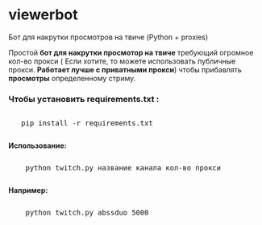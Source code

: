 # viewerbot
Бот для накрутки просмотров на твиче (Python + proxies)
<p>Простой <b>бот для накрутки просмотор на твиче</b> требующий огромное кол-во прокси ( Если хотите, то можете использовать публичные прокси. <b>Работает лучше с приватными прокси</b>) чтобы прибавлять <b>просмотры</b> определенному стриму.<p>


<h3>Чтобы установить <b>requirements.txt :</b></h3> 
	 <pre><p>	pip install -r requirements.txt</p></pre>
<b>Использование: </b>
	<pre><p>	python twitch.py название канала кол-во прокси</p></pre>
<b>Например: </b>
	<pre><p>	python twitch.py abssduo 5000</p></pre>

